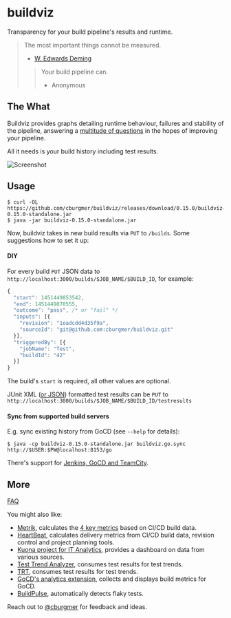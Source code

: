 # buildviz

Transparency for your build pipeline's results and runtime.

> The most important things cannot be measured.
> - [W. Edwards Deming](https://en.wikipedia.org/wiki/W._Edwards_Deming)
>
> > Your build pipeline can.
> > - Anonymous

## The What

Buildviz provides graphs detailing runtime behaviour, failures and stability of the pipeline, answering a
[multitude of questions](https://github.com/cburgmer/buildviz/wiki/Questions) in the hopes of improving your pipeline.

All it needs is your build history including test results.

![Screenshot](https://github.com/cburgmer/buildviz/raw/master/examples/data/screenshot.png)

## Usage

    $ curl -OL https://github.com/cburgmer/buildviz/releases/download/0.15.0/buildviz-0.15.0-standalone.jar
    $ java -jar buildviz-0.15.0-standalone.jar

Now, buildviz takes in new build results via `PUT` to `/builds`. Some suggestions how to set it up:

#### DIY

For every build `PUT` JSON data to `http://localhost:3000/builds/$JOB_NAME/$BUILD_ID`, for example:

```js
{
  "start": 1451449853542,
  "end": 1451449870555,
  "outcome": "pass", /* or "fail" */
  "inputs": [{
    "revision": "1eadcdd4d35f9a",
    "sourceId": "git@github.com:cburgmer/buildviz.git"
  }],
  "triggeredBy": [{
    "jobName": "Test",
    "buildId": "42"
  }]
}
```

The build's `start` is required, all other values are optional.

JUnit XML ([or JSON](https://github.com/cburgmer/buildviz/wiki#help-my-tests-dont-generate-junit-xml)) formatted test results can be `PUT` to `http://localhost:3000/builds/$JOB_NAME/$BUILD_ID/testresults`

#### Sync from supported build servers

E.g. sync existing history from GoCD (see `--help` for details):

    $ java -cp buildviz-0.15.0-standalone.jar buildviz.go.sync http://$USER:$PW@localhost:8153/go

There's support for [Jenkins, GoCD and TeamCity](https://github.com/cburgmer/buildviz/wiki/CI-tool-integration).

## More

[FAQ](https://github.com/cburgmer/buildviz/wiki)

You might also like:

* [Metrik](https://github.com/thoughtworks/metrik), calculates the [4 key metrics](https://www.thoughtworks.com/radar/techniques/four-key-metrics) based on CI/CD build data.
* [HeartBeat](https://github.com/thoughtworks/HeartBeat), calculates delivery metrics from CI/CD build data, revision control and project planning tools.
* [Kuona project for IT Analytics](https://github.com/kuona/kuona-project), provides a dashboard on data from various sources.
* [Test Trend Analyzer](https://github.com/anandbagmar/tta), consumes test results for test trends.
* [TRT](https://github.com/thetestpeople/trt), consumes test results for test trends.
* [GoCD's analytics extension](https://extensions-docs.gocd.org/analytics/current/), collects and displays build metrics for GoCD.
* [BuildPulse](https://github.com/marketplace/buildpulse), automatically detects flaky tests.

Reach out to [@cburgmer](https://twitter.com/cburgmer) for feedback and ideas.
